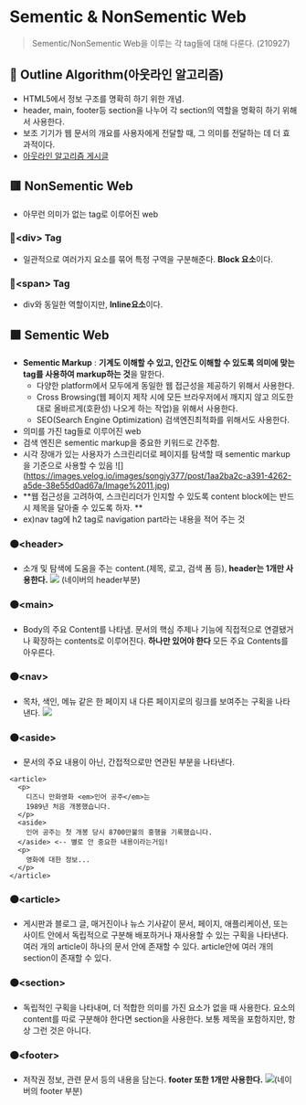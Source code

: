 # Sementic & NonSementic Web
>Sementic/NonSementic Web을 이루는 각 tag들에 대해 다룬다. (210927)
## 🔲 Outline Algorithm(아웃라인 알고리즘)
- HTML5에서 정보 구조를 명확히 하기 위한 개념.
- header, main, footer등 section을 나누어 각 section의 역할을 명확히 하기 위해서 사용한다.
- 보조 기기가 웹 문서의 개요를 사용자에게 전달할 때, 그 의미를 전달하는 데 더 효과적이다. 
- [아웃라인 알고리즘 게시글](https://velog.io/@songjy377/Outline-Algorithm%EC%95%84%EC%9B%83%EB%9D%BC%EC%9D%B8-%EC%95%8C%EA%B3%A0%EB%A6%AC%EC%A6%98)
## 🟥 NonSementic Web
- 아무런 의미가 없는 tag로 이루어진 web
### 🔴**&lt;div> Tag**
- 일관적으로 여러가지 요소를 묶어 특정 구역을 구분해준다. **Block 요소**이다.
### 🔴**&lt;span> Tag**
- div와 동일한 역할이지만, **Inline요소**이다.
## 🟧 Sementic Web
- **Sementic Markup** : **기계도 이해할 수 있고, 인간도 이해할 수 있도록 의미에 맞는 tag를 사용하여 markup하는 것**을 말한다.
  - 다양한 platform에서 모두에게 동일한 웹 접근성을 제공하기 위해서 사용한다.
  - Cross Browsing(웹 페이지 제작 시에 모든 브라우저에서 깨지지 않고 의도한 대로 올바르게(호환성) 나오게 하는 작업)을 위해서 사용한다.
  - SEO(Search Engine Optimization) 검색엔진최적화를 위해서도 사용한다.
- 의미를 가진 tag들로 이루어진 web
- 검색 엔진은 sementic markup을 중요한 키워드로 간주함.
- 시각 장애가 있는 사용자가 스크린리더로 페이지를 탐색할 때 sementic markup을 기준으로 사용할 수 있음
![] (https://images.velog.io/images/songjy377/post/1aa2ba2c-a391-4262-a5de-38e55d0ad67a/Image%2011.jpg)
- **웹 접근성을 고려하여, 스크린리더가 인지할 수 있도록 content block에는 반드시 제목을 달아줄 수 있도록 하자. **
- ex)nav tag에 h2 tag로 navigation part라는 내용을 적어 주는 것
### 🟠&lt;header> 
- 소개 및 탐색에 도움을 주는 content.(제목, 로고, 검색 폼 등), **header는 1개만 사용한다.**
 ![](https://images.velog.io/images/songjy377/post/9065d792-7400-49d5-805a-874e494a31fd/Image%2011.jpg) (네이버의 header부분)
### 🟠&lt;main>
- Body의 주요 Content를 나타냄. 문서의 핵심 주제나 기능에 직접적으로 연결됐거나 확장하는 contents로 이루어진다. **하나만 있어야 한다** 모든 주요 Contents를 아우른다.
### 🟠&lt;nav>
- 목차, 색인, 메뉴 같은 한 페이지 내 다른 페이지로의 링크를 보여주는 구획을 나타낸다.
  ![](https://images.velog.io/images/songjy377/post/1a24e726-f20c-442c-82c0-b9cee4718f98/Image%2011.jpg)
### 🟠&lt;aside> 
- 문서의 주요 내용이 아닌, 간접적으로만 연관된 부분을 나타낸다.
```
<article>
  <p>
    디즈니 만화영화 <em>인어 공주</em>는
    1989년 처음 개봉했습니다.
  </p>
  <aside>
    인어 공주는 첫 개봉 당시 8700만불의 흥행을 기록했습니다.
  </aside> <-- 별로 안 중요한 내용이라는거임!
  <p>
    영화에 대한 정보...
  </p>
</article>
```

### 🟠&lt;article>
- 게시판과 블로그 글, 매거진이나 뉴스 기사같이 문서, 페이지, 애플리케이션, 또는 사이트 안에서 독립적으로 구분해 배포하거나 재사용할 수 있는 구획을 나타낸다.
   여러 개의 article이 하나의 문서 안에 존재할 수 있다.
   article안에 여러 개의 section이 존재할 수 있다.
	
### 🟠&lt;section>
- 독립적인 구획을 나타내며, 더 적합한 의미를 가진 요소가 없을 때 사용한다. 요소의 content를 따로 구분해야 한다면 section을 사용한다. 보통 제목을 포함하지만, 항상 그런 것은 아니다.

### 🟠&lt;footer>
- 저작권 정보, 관련 문서 등의 내용을 담는다. **footer 또한 1개만 사용한다.**
![](https://images.velog.io/images/songjy377/post/82cd9d9d-1ad2-410d-8995-d51eb655bbc7/Image%2011.jpg)(네이버의 footer 부분)